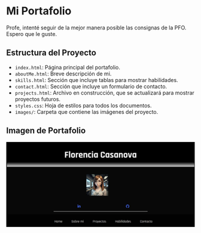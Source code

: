 # Mi Portafolio

Profe, intenté seguir de la mejor manera posible las consignas de la PFO. Espero que le guste.

## Estructura del Proyecto

- `index.html`: Página principal del portafolio.
- `aboutMe.html`: Breve descripción de mi.
- `skills.html`: Sección que incluye tablas para mostrar habilidades.
- `contact.html`: Sección que incluye un formulario de contacto.
- `projects.html`: Archivo en construcción, que se actualizará para mostrar proyectos futuros.
- `styles.css`: Hoja de estilos para todos los documentos.
- `images/`: Carpeta que contiene las imágenes del proyecto.
 ## Imagen de Portafolio
![Mi Portafolio](./assets/images/ultimaCaptura.jpg "Portafolio")